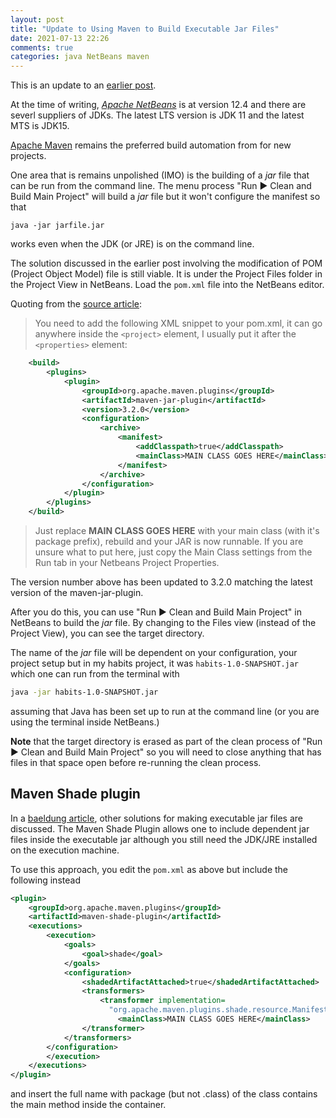 ```yaml
---
layout: post
title: "Update to Using Maven to Build Executable Jar Files"
date: 2021-07-13 22:26
comments: true
categories: java NetBeans maven
---
```


This is an update to an [earlier post](/blog/2019/09/15/onward-to-maven/).

At the time of writing, [*Apache NetBeans*][apacheNetBeans] is at version 12.4 and there are severl suppliers of JDKs.  The latest LTS version is JDK 11 and the latest MTS is JDK15.

[Apache Maven][] remains the preferred build automation from for new projects.

One area that is remains unpolished (IMO) is the building of a *jar* file that can be run from the command line.  The menu process "Run &#9654; Clean and Build Main Project" will build a *jar* file but it won't configure the manifest so that

```
java -jar jarfile.jar
```

works even when the JDK (or JRE) is on the command line.

The solution discussed in the earlier post involving the modification of POM (Project Object Model) file is still viable.  It is under the Project Files folder in the Project View in NetBeans.  Load the `pom.xml` file into the NetBeans editor.

Quoting from the [source article][solution]:

> You need to add the following XML snippet to your pom.xml, it can go anywhere inside the `<project>` element, I usually put it after the `<properties>` element:

```xml
    <build>
        <plugins>
            <plugin>
                <groupId>org.apache.maven.plugins</groupId>
                <artifactId>maven-jar-plugin</artifactId>
                <version>3.2.0</version>
                <configuration>
                    <archive>
                        <manifest>
                            <addClasspath>true</addClasspath>
                            <mainClass>MAIN CLASS GOES HERE</mainClass>
                        </manifest>
                    </archive>
                </configuration>
            </plugin>
        </plugins>
    </build>
```

> Just replace **MAIN CLASS GOES HERE** with your main class (with it's package prefix), rebuild and your JAR is now runnable. If you are unsure what to put here, just copy the Main Class settings from the Run tab in your Netbeans Project Properties.

The version number above has been updated to 3.2.0 matching the latest version of the maven-jar-plugin.

After you do this, you can use "Run &#9654; Clean and Build Main Project" in NetBeans to build the *jar* file.  By changing to the Files view (instead of the Project View), you can see the target directory.

The name of the *jar* file will be dependent on your configuration, your project setup but in my habits project, it was `habits-1.0-SNAPSHOT.jar` which one can run from the terminal with

```bash
java -jar habits-1.0-SNAPSHOT.jar
```

assuming that Java has been set up to run at the command line (or you are using the terminal inside NetBeans.)

**Note** that the target directory is erased as part of the clean process of "Run &#9654; Clean and Build Main Project" so you will need to close anything that has files in that space open before re-running the clean process.

## Maven Shade plugin

In a [baeldung article][more], other solutions for making executable jar files are discussed.  The Maven Shade Plugin allows one to include dependent jar files inside the executable jar although you still need the JDK/JRE installed on the execution machine.

To use this approach, you edit the `pom.xml` as above but include the following instead

```xml
<plugin>
    <groupId>org.apache.maven.plugins</groupId>
    <artifactId>maven-shade-plugin</artifactId>
    <executions>
        <execution>
            <goals>
                <goal>shade</goal>
            </goals>
            <configuration>
                <shadedArtifactAttached>true</shadedArtifactAttached>
                <transformers>
                    <transformer implementation=
                      "org.apache.maven.plugins.shade.resource.ManifestResourceTransformer">
                        <mainClass>MAIN CLASS GOES HERE</mainClass>
                </transformer>
            </transformers>
        </configuration>
        </execution>
    </executions>
</plugin>
```
and insert the full name with package (but not .class) of the class contains the main method inside the <mainClass> container.

[apacheNetBeans]: https://netbeans.apache.org
[Apache Maven]: https://maven.apache.org
[solution]: https://www.moreofless.co.uk/executable-jar-netbeans-maven-no-main-manifest-attribute/
[more]: https://www.baeldung.com/executable-jar-with-maven